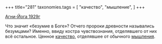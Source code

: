 +++
title="281"
taxonomies.tags = [
 "качество",
 "мышление",
]
+++

[Агни-Йога 1929г](/agni/1929)

Что значит «безумие в Боге»? Отчего пророки древности назывались безумцами? Именно, ввиду костра чувствознания, отделявшего от них всё остальное. Ценное [качество](/tags/качество), отделявшее от обычного [мышления](/tags/мышление).